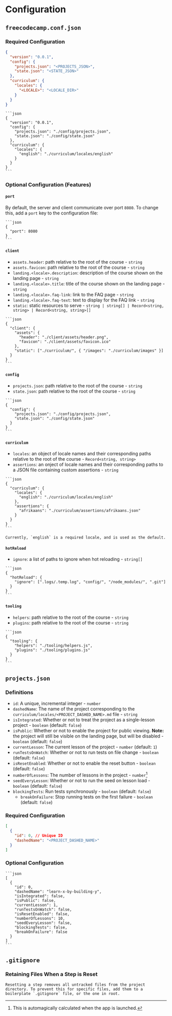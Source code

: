 # Configuration

## `freecodecamp.conf.json`

### Required Configuration

```json
{
  "version": "0.0.1",
  "config": {
    "projects.json": "<PROJECTS_JSON>",
    "state.json": "<STATE_JSON>"
  },
  "curriculum": {
    "locales": {
      "<LOCALE>": "<LOCALE_DIR>"
    }
  }
}
```

````admonish example collapsible=true title="Minimum Usable Example"
```json
{
  "version": "0.0.1",
  "config": {
    "projects.json": "./config/projects.json",
    "state.json": "./config/state.json"
  },
  "curriculum": {
    "locales": {
      "english": "./curriculum/locales/english"
    }
  }
}
```
````

### Optional Configuration (Features)

#### `port`

By default, the server and client communicate over port `8080`. To change this, add a `port` key to the configuration file:

````admonish example
```json
{
  "port": 8080
}
```
````

#### `client`

- `assets.header`: path relative to the root of the course - `string`
- `assets.favicon`: path relative to the root of the course - `string`
- `landing.<locale>.description`: description of the course shown on the landing page - `string`
- `landing.<locale>.title`: title of the course shown on the landing page - `string`
- `landing.<locale>.faq-link`: link to the FAQ page - `string`
- `landing.<locale>.faq-text`: text to display for the FAQ link - `string`
- `static`: static resources to serve - `string | string[] | Record<string, string> | Record<string, string>[]`

````admonish example
```json
{
  "client": {
    "assets": {
      "header": "./client/assets/header.png",
      "favicon": "./client/assets/favicon.ico"
    },
    "static": ["./curriculum/", { "/images": "./curriculum/images" }]
  }
}
```
````

#### `config`

- `projects.json`: path relative to the root of the course - `string`
- `state.json`: path relative to the root of the course - `string`

````admonish example
```json
{
  "config": {
    "projects.json": "./config/projects.json",
    "state.json": "./config/state.json"
  }
}
```
````

#### `curriculum`

- `locales`: an object of locale names and their corresponding paths relative to the root of the course - `Record<string, string>`
- `assertions`: an onject of locale names and their corresponding paths to a JSON file containing custom assertions - `string`

````admonish example
```json
{
  "curriculum": {
    "locales": {
      "english": "./curriculum/locales/english"
    },
    "assertions": {
      "afrikaans": "./curriculum/assertions/afrikaans.json"
    }
  }
}
```
````

```admonish attention
Currently, `english` is a required locale, and is used as the default.
```

#### `hotReload`

- `ignore`: a list of paths to ignore when hot reloading - `string[]`

````admonish example
```json
{
  "hotReload": {
    "ignore": [".logs/.temp.log", "config/", "/node_modules/", ".git"]
  }
}
```
````

#### `tooling`

- `helpers`: path relative to the root of the course - `string`
- `plugins`: path relative to the root of the course - `string`

````admonish example
```json
{
  "tooling": {
    "helpers": "./tooling/helpers.js",
    "plugins": "./tooling/plugins.js"
  }
}
```
````

## `projects.json`

### Definitions

- `id`: A unique, incremental integer - `number`
- `dashedName`: The name of the project corresponding to the `curriculum/locales/<PROJECT_DASHED_NAME>.md` file - `string`
- `isIntegrated`: Whether or not to treat the project as a single-lesson project - `boolean` (default: `false`)
- `isPublic`: Whether or not to enable the project for public viewing. **Note:** the project will still be visible on the landing page, but will be disabled - `boolean` (default: `false`)
- `currentLesson`: The current lesson of the project - `number` (default: `1`)
- `runTestsOnWatch`: Whether or not to run tests on file change - `boolean` (default: `false`)
- `isResetEnabled`: Whether or not to enable the reset button - `boolean` (default: `false`)
- `numberOfLessons`: The number of lessons in the project - `number`[^1]
- `seedEveryLesson`: Whether or not to run the seed on lesson load - `boolean` (default: `false`)
- `blockingTests`: Run tests synchronously - `boolean` (default: `false`)
  - `breakOnFailure`: Stop running tests on the first failure - `boolean` (default: `false`)

[^1]: This is automagically calculated when the app is launched.

### Required Configuration

```json
[
  {
    "id": 0, // Unique ID
    "dashedName": "<PROJECT_DASHED_NAME>"
  }
]
```

### Optional Configuration

````admonish example
```json
[
  {
    "id": 0,
    "dashedName": "learn-x-by-building-y",
    "isIntegrated": false,
    "isPublic": false,
    "currentLesson": 1,
    "runTestsOnWatch": false,
    "isResetEnabled": false,
    "numberOfLessons": 10,
    "seedEveryLesson": false,
    "blockingTests": false,
    "breakOnFailure": false
  }
]
```
````

## `.gitignore`

### Retaining Files When a Step is Reset

```admonish warning
Resetting a step removes all untracked files from the project directory. To prevent this for specific files, add them to a boilerplate `.gitignore` file, or the one in root.
```
